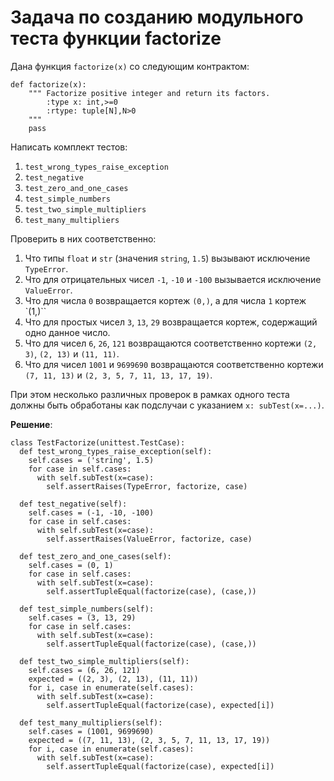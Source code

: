 # Задача по созданию модульного теста функции factorize

Дана функция `factorize(x)` со следующим контрактом:

    def factorize(x):
        """ Factorize positive integer and return its factors.
            :type x: int,>=0
            :rtype: tuple[N],N>0
        """
        pass

Написать комплект тестов:

1. `test_wrong_types_raise_exception`
2. `test_negative`
3. `test_zero_and_one_cases`
4. `test_simple_numbers`
5. `test_two_simple_multipliers`
6. `test_many_multipliers`

Проверить в них соответственно:

1. Что типы `float` и `str` (значения `string`, `1.5`) вызывают исключение `TypeError`.
2. Что для отрицательных чисел `-1`, `-10` и `-100` вызывается исключение `ValueError`.
3. Что для числа `0` возвращается кортеж `(0,)`, а для числа `1` кортеж `(1,)``
4. Что для простых чисел `3`, `13`, `29` возвращается кортеж, содержащий одно данное число.
5. Что для чисел `6`, `26`, `121` возвращаются соответственно кортежи `(2, 3)`, `(2, 13)` и `(11, 11)`.
6. Что для чисел `1001` и `9699690` возвращаются соответственно кортежи `(7, 11, 13)` и `(2, 3, 5, 7, 11, 13, 17, 19)`.

При этом несколько различных проверок в рамках одного теста должны быть обработаны как подслучаи с указанием `x: subTest(x=...)`.

**Решение**:

    class TestFactorize(unittest.TestCase):
      def test_wrong_types_raise_exception(self):
        self.cases = ('string', 1.5)
        for case in self.cases:
          with self.subTest(x=case):
            self.assertRaises(TypeError, factorize, case)
      
      def test_negative(self):
        self.cases = (-1, -10, -100)
        for case in self.cases:
          with self.subTest(x=case):
            self.assertRaises(ValueError, factorize, case)
      
      def test_zero_and_one_cases(self):
        self.cases = (0, 1)
        for case in self.cases:
          with self.subTest(x=case):
            self.assertTupleEqual(factorize(case), (case,))
      
      def test_simple_numbers(self):
        self.cases = (3, 13, 29)
        for case in self.cases:
          with self.subTest(x=case):
            self.assertTupleEqual(factorize(case), (case,))
            
      def test_two_simple_multipliers(self):
        self.cases = (6, 26, 121)
        expected = ((2, 3), (2, 13), (11, 11))
        for i, case in enumerate(self.cases):
          with self.subTest(x=case):
            self.assertTupleEqual(factorize(case), expected[i])
      
      def test_many_multipliers(self):
        self.cases = (1001, 9699690)
        expected = ((7, 11, 13), (2, 3, 5, 7, 11, 13, 17, 19))
        for i, case in enumerate(self.cases):
          with self.subTest(x=case):
            self.assertTupleEqual(factorize(case), expected[i])
